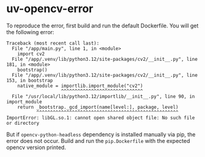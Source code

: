 # uv-opencv-error

To reproduce the error, first build and run the default Dockerfile. You will get the following error:

```
Traceback (most recent call last):
  File "/app/main.py", line 1, in <module>
    import cv2
  File "/app/.venv/lib/python3.12/site-packages/cv2/__init__.py", line 181, in <module>
    bootstrap()
  File "/app/.venv/lib/python3.12/site-packages/cv2/__init__.py", line 153, in bootstrap
    native_module = importlib.import_module("cv2")
                    ^^^^^^^^^^^^^^^^^^^^^^^^^^^^^^
  File "/usr/local/lib/python3.12/importlib/__init__.py", line 90, in import_module
    return _bootstrap._gcd_import(name[level:], package, level)
           ^^^^^^^^^^^^^^^^^^^^^^^^^^^^^^^^^^^^^^^^^^^^^^^^^^^^
ImportError: libGL.so.1: cannot open shared object file: No such file or directory
```

But if `opencv-python-headless` dependency is installed manually via pip, the error does not occur. Build and run the `pip.Dockerfile` with the expected opencv version printed.


